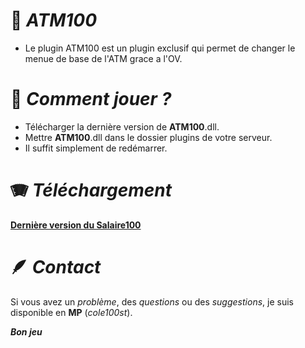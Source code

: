 # :crystal_ball: ***ATM100***
- Le plugin ATM100 est un plugin exclusif qui permet de changer le menue de base de l'ATM grace a l'OV.

# :lacrosse: ***Comment jouer ?***
- Télécharger la dernière version de **ATM100**.dll.
- Mettre **ATM100**.dll dans le dossier plugins de votre serveur.
- Il suffit simplement de redémarrer.


# :accordion: ***Téléchargement***
**[Dernière version du Salaire100](https://github.com/cole100st/Salaire100/releases/tag/Salaire100)**

# :feather: ***Contact***
Si vous avez un *problème*, des *questions* ou des *suggestions*, je suis disponible en **MP** (*cole100st*).

***Bon jeu***
